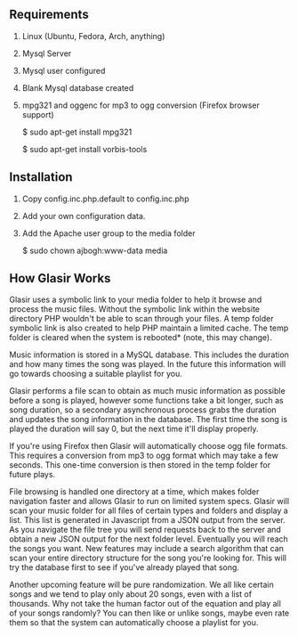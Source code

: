 ## Requirements

1. Linux (Ubuntu, Fedora, Arch, anything)
2. Mysql Server
3. Mysql user configured
4. Blank Mysql database created
5. mpg321 and oggenc for mp3 to ogg conversion (Firefox browser support)
    
    $ sudo apt-get install mpg321
    
    $ sudo apt-get install vorbis-tools

## Installation

1. Copy config.inc.php.default to config.inc.php
2. Add your own configuration data.
3. Add the Apache user group to the media folder
    
    $ sudo chown ajbogh:www-data media
    
## How Glasir Works

Glasir uses a symbolic link to your media folder to help it browse and process the music files. 
Without the symbolic link within the website directory PHP wouldn't be able to scan through your files.
A temp folder symbolic link is also created to help PHP maintain a limited cache. 
The temp folder is cleared when the system is rebooted* (note, this may change).

Music information is stored in a MySQL database. This includes the duration and how many times the song was played.
In the future this information will go towards choosing a suitable playlist for you.

Glasir performs a file scan to obtain as much music information as possible before a song is played, however
some functions take a bit longer, such as song duration, so a secondary asynchronous process grabs the duration and updates 
the song information in the database. The first time the song is played the duration will say 0, 
but the next time it'll display properly. 

If you're using Firefox then Glasir will automatically choose ogg file formats. This requires a conversion from mp3 to ogg format
which may take a few seconds. This one-time conversion is then stored in the temp folder for future plays.

File browsing is handled one directory at a time, which makes folder navigation faster and allows Glasir to run on 
limited system specs. Glasir will scan your music folder for all files of certain types and folders and display a list. This
list is generated in Javascript from a JSON output from the server. As you navigate the file tree you will send requests 
back to the server and obtain a new JSON output for the next folder level. Eventually you will reach the songs you want.
New features may include a search algorithm that can scan your entire directory structure for the song you're looking for.
This will try the database first to see if you've already played that song.

Another upcoming feature will be pure randomization. We all like certain songs and we tend to play only about 20 songs, 
even with a list of thousands. Why not take the human factor out of the equation and play all of your songs randomly?
You can then like or unlike songs, maybe even rate them so that the system can automatically choose a playlist for you.